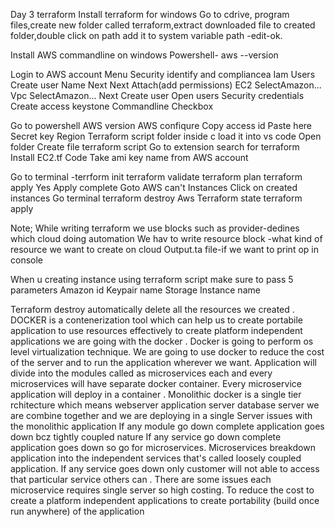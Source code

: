 Day 3 terraform
Install terraform for windows
Go to cdrive, program files,create new folder called terraform,extract downloaded file to created folder,double click on path add it to system variable path -edit-ok.


Install AWS commandline on windows
Powershell-   aws --version


Login to AWS account 
Menu
Security identify and compliancea
Iam
Users
Create user
Name 
Next
Next
Attach(add permissions)
EC2
SelectAmazon...
Vpc
SelectAmazon...
Next
Create user
Open users
Security credentials 
Create access keystone 
Commandline
Checkbox

Go to powershell
AWS version
AWS confiqure
Copy access id
Paste here
Secret key
Region 
Terraform script folder inside c load it into vs code
Open folder
Create file terraform script
Go to extension search for terraform
Install
EC2.tf
Code
Take ami key name from AWS account

Go to terminal -terrform init
terraform validate
terraform plan
terraform apply
Yes
Apply complete
Goto AWS can't
Instances 
Click on created instances
Go terminal 
terraform destroy
Aws
Terraform state
terraform apply







Note;
While writing terraform we use blocks such as provider-dedines which cloud doing automation
We hav to write resource block -what kind of resource we want to create on cloud 
Output.ta file-if we want to print op in console 

When u creating instance using terraform script make sure to pass 5 parameters
Amazon id
Keypair name
Storage
Instance name

Terraform destroy automatically delete all the resources we created .
DOCKER is a contenerization tool which can help us to create portabile application   to use resources effectively to create platform independent applications we are going with the docker .
Docker is going to perform os level virtualization technique.
We are going to use docker to reduce the cost of the server and to run the application wherever we want.
Application will divide into the modules called as microservices each and every microservices will have separate docker container.
Every microservice application will deploy in a container .
Monolithic docker is a single tier rchitecture which means webserver application server database server we are combine together and we are deploying in a single Server issues with the monolithic application 
If any module go down complete application goes down bcz tightly coupled nature
If any service  go down complete application goes down so go for microservices.
Microservices breakdown application into the independent services that's called loosely coupled application.
If any service goes down only customer will not able to access that particular service others can .
There are some issues each microservice requires single server so high costing.
To reduce the cost to create a platform independent applications to create portability (build once run anywhere) of the application
